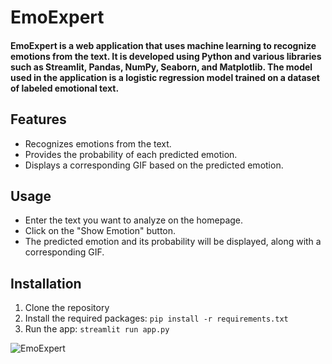 # EmoExpert
#### EmoExpert is a web application that uses machine learning to recognize emotions from the text. It is developed using Python and various libraries such as Streamlit, Pandas, NumPy, Seaborn, and Matplotlib. The model used in the application is a logistic regression model trained on a dataset of labeled emotional text.
## Features
- Recognizes emotions from the text.
- Provides the probability of each predicted emotion.
- Displays a corresponding GIF based on the predicted emotion.

## Usage
- Enter the text you want to analyze on the homepage.
- Click on the "Show Emotion" button.
- The predicted emotion and its probability will be displayed, along with a corresponding GIF.

## Installation
1. Clone the repository
2. Install the required packages:
``` pip install -r requirements.txt ```
3. Run the app:
```streamlit run app.py ```


![EmoExpert](https://user-images.githubusercontent.com/39204809/236238114-97f3704e-e0ed-42c5-a343-c27dbca88e04.png)
